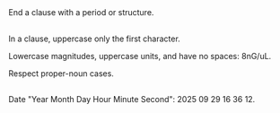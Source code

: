 ##

End a clause with a period or structure.

##

In a clause, uppercase only the first character.

Lowercase magnitudes, uppercase units, and have no spaces: 8nG/uL.

Respect proper-noun cases.

##

Date "Year Month Day Hour Minute Second": 2025 09 29 16 36 12.
